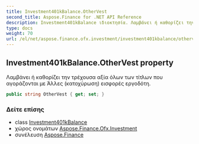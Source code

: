 ```yaml
---
title: Investment401kBalance.OtherVest
second_title: Aspose.Finance for .NET API Reference
description: Investment401kBalance ιδιοκτησία. Λαμβάνει ή καθορίζει την τρέχουσα αξία όλων των τίτλων που αγοράζονται με Άλλες κατοχύρωση εισφορές εργοδότη.
type: docs
weight: 70
url: /el/net/aspose.finance.ofx.investment/investment401kbalance/othervest/
---
```

## Investment401kBalance.OtherVest property

Λαμβάνει ή καθορίζει την τρέχουσα αξία όλων των τίτλων που αγοράζονται με Άλλες (κατοχύρωση) εισφορές εργοδότη.

```csharp
public string OtherVest { get; set; }
```

### Δείτε επίσης

* class [Investment401kBalance](../)
* χώρος ονομάτων [Aspose.Finance.Ofx.Investment](../../investment401kbalance/)
* συνέλευση [Aspose.Finance](../../../)


